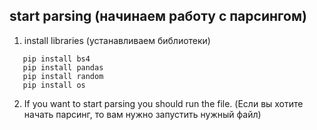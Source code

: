 ## start parsing (начинаем работу с парсингом)
1) install libraries
   (устанавливаем библиотеки)
```pip install request
   pip install bs4
   pip install pandas
   pip install random
   pip install os 
```
   
2) If you want to start parsing you should run the file.
(Если вы хотите начать парсинг, то вам нужно запустить нужный файл)
